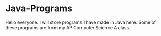 # Java-Programs
Hello everyone. I will store programs I have made in Java here. Some of these programs are from my AP Computer Science A class.
